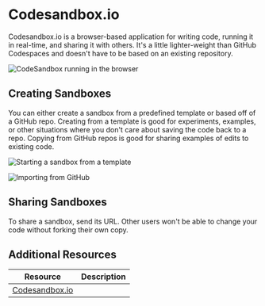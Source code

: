 # Codesandbox.io

Codesandbox.io is a browser-based application for writing code, running it in real-time, and sharing it with others. It's a little lighter-weight than GitHub Codespaces and doesn't have to be based on an existing repository.

![CodeSandbox running in the browser](https://ik.imagekit.io/sikaeducation/sika-codesandbox/sandbox-3_0oF64OPs3.png?ik-sdk-version=javascript-1.4.3&updatedAt=1664757868509&fr=w-1000)

## Creating Sandboxes

You can either create a sandbox from a predefined template or based off of a GitHub repo. Creating from a template is good for experiments, examples, or other situations where you don't care about saving the code back to a repo. Copying from GitHub repos is good for sharing examples of edits to existing code.

![Starting a sandbox from a template](https://ik.imagekit.io/sikaeducation/sika-codesandbox/sandbox-1_QoC1UUjnR.png?ik-sdk-version=javascript-1.4.3&updatedAt=1664757868489&fr=w-1000)

![Importing from GitHub](https://ik.imagekit.io/sikaeducation/sika-codesandbox/sandbox-2_ENCFKO9la.png?ik-sdk-version=javascript-1.4.3&updatedAt=1664757868492&fr=w-1000)

## Sharing Sandboxes

To share a sandbox, send its URL. Other users won't be able to change your code without forking their own copy.

## Additional Resources

| Resource | Description |
| --- | --- |
| [Codesandbox.io](https://codesandbox.io) | |

